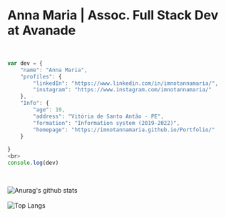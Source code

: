 
<h1>Anna Maria | Assoc. Full Stack Dev at Avanade</h1>
<br>

```javascript
var dev = {
    "name": "Anna Maria",
    "profiles": {
        "linkedIn": "https://www.linkedin.com/in/imnotannamaria/",
        "instagram": "https://www.instagram.com/imnotannamaria/"
    },
    "Info": {
        "age": 19,
        "address": "Vitória de Santo Antão - PE",
        "formation": "Information system (2019-2022)",
        "homepage": "https://imnotannamaria.github.io/Portfolio/"
    }
    
}
<br>
console.log(dev)
```
<br>

![Anurag's github stats](https://github-readme-stats.vercel.app/api?username=imnotannamaria&show_icons=true&theme=radical)
<br>
<br>
![Top Langs](https://github-readme-stats.vercel.app/api/top-langs/?username=imnotannamaria&theme=radical)
